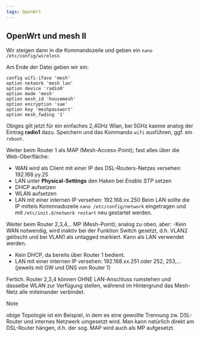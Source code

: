 ```yaml
---
tags: OpenWrt
---
```

## OpenWrt und mesh II
Wir steigen dann in die Kommandozeile und geben ein `nano /etc/config/wireless`

Am Ende der Datei geben wir ein:
```
config wifi-iface 'mesh'
option network 'mesh lan'
option device 'radio0'
option mode 'mesh'
option mesh_id 'housemesh'
option encryption 'sae'
option key 'meshpasswort'
option mesh_fwding '1'
```
Obiges gilt jetzt für ein einfaches 2,4GHz Wlan, bei 5GHz kaeme analog der Eintrag **radio1** dazu. Speichern und das Kommando `wifi` ausführen, ggf. ein `reboot`.

Weiter beim Router 1 als MAP (Mesh-Access-Point); fast alles über die Web-Oberfläche:
- WAN wird als Client mit einer IP des DSL-Routers-Netzes versehen: 192.168.yy.25
- LAN unter **Physical-Settings** den Haken bei *Enable STP* setzen
- DHCP aufsetzen
- WLAN aufsetzen
- LAN mit einer internen IP versehen: 192.168.xx.250
Beim LAN sollte die IP mittels Kommnadozeile `nano /etc/config/network` eingetragen und mit `/etc/init.d/network restart` neu gestartet werden.

Weiter beim Router 2,3,4,.. MP (Mesh-Point); analog zu oben, aber:
-Kein WAN notwendig, wird inaktiv bei der Funktion Switch gesetzt, d.h. VLAN2 gelöscht und bei VLAN1 als untagged markiert. Kann als LAN verwendet werden.
- Kein DHCP, da bereits über Router 1 bedient.
- LAN mit einer internen IP versehen: 192.168.xx.251 oder 252, 253,... (jeweils mit GW und DNS von Router 1)

Fertich. Router 2,3,4 können OHNE LAN-Anschluss rumstehen und dasselbe WLAN zur Verfügung stellen, während im Hintergrund das Mesh-Netz alle miteinander verbindet.

>[!NOTE]
>obige Topologie ist ein Beispiel, in dem es eine gewollte Trennung zw. DSL-Router und internes Netzwerk umgesetzt wird. Man kann natürlich direkt am DSL-Router hängen, d.h. der sog. MAP wird auch als MP aufgesetzt.
